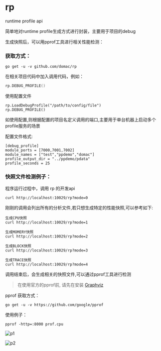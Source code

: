 # rp
runtime profile api

简单地对runtime profile生成方式进行封装，主要用于项目的debug

生成快照后，可以用pprof工具进行相关性能检测：

### 获取方式：

```
go get -u -v github.com/domac/rp
```

在相关项目代码中加入调用代码，例如：

```go
rp.DEBUG_PROFILE()
```
使用配置文件

```
rp.LoadDebugProfile("/path/to/config/file")
rp.DEBUG_PROFILE()
```

如使用配置,则根据配置的项目名定义调用的端口,主要用于单台机器上启动多个profile服务的场景

配置文件格式:

```
[debug_profile]
module_ports = [7000,7001,7002]
module_names = ["test","ppdemo","domac"]
profile_output_dir = "../ppdemo/pdata"
profile_seconds = 25
```

### 快照文件检测例子：

程序运行过程中，调用 rp 的开发api

```
curl http://localhost:10029/rp?mode=0
```

刚刚的调用会列出所有的分析文件,若只想生成特定的性能快照,可以参考如下:

```
生成CPU快照
curl http://localhost:10029/rp?mode=1

生成MOMERY快照
curl http://localhost:10029/rp?mode=2

生成BLOCK快照
curl http://localhost:10029/rp?mode=3

生成TRACE快照
curl http://localhost:10029/rp?mode=4
```

调用结束后，会生成相关的快照文件,可以通过pprof工具进行检测

> 在使用官方的pprof前, 请先在安装 [Graphviz](https://www.graphviz.org/download/)

pprof 获取方式：

```
go get -u -v https://github.com/google/pprof
```

使用例子：

```
pprof -http=:8000 prof.cpu
```

![p1](http://og0usnhfv.bkt.clouddn.com/p1.png)

![p2](http://og0usnhfv.bkt.clouddn.com/p2.png)
